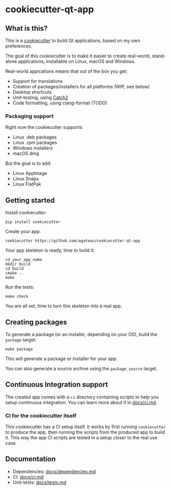 # cookiecutter-qt-app

## What is this?

This is a [cookiecutter][] to build Qt applications, based on my own preferences.

[cookiecutter]: https://github.com/audreyr/cookiecutter

The goal of this cookiecutter is to make it easier to create real-world, stand-alone applications, installable on Linux, macOS and Windows.

Real-world appications means that out of the box you get:

- Support for translations
- Creation of packages/installers for all platforms (WIP, see below)
- Desktop shortcuts
- Unit-testing, using [Catch2][]
- Code formatting, using clang-format (TODO)

[Catch2]: https://github.com/catchorg/Catch2

### Packaging support

Right now the cookiecutter supports:

- Linux .deb packages
- Linux .rpm packages
- Windows installers
- macOS dmg

But the goal is to add:

- Linux AppImage
- Linux Snaps
- Linux FlatPak

## Getting started

Install cookiecutter:

```
pip install cookiecutter
```

Create your app:

```
cookiecutter https://github.com/agateau/cookiecutter-qt-app
```

Your app skeleton is ready, time to build it:

```
cd your_app_name
mkdir build
cd build
cmake ..
make
```

Run the tests:

```
make check
```

You are all set, time to turn this skeleton into a real app.

## Creating packages

To generate a package (or an installer, depending on your OS), build the `package` target:

```
make package
```

This will generate a package or installer for your app.

You can also generate a source archive using the `package_source` target.

## Continuous Integration support

The created app comes with a `ci` directory containing scripts to help you setup continuous integration. You can learn more about it in [docs/ci.md](docs/ci.md).

### CI for the cookiecutter itself

This cookiecutter has a CI setup itself. It works by first running `cookiecutter` to produce the app, then running the scripts from the produced app to build it. This way the app CI scripts are tested in a setup closer to the real use case.

## Documentation

- Dependencies: [docs/dependencies.md](docs/dependencies.md)
- CI: [docs/ci.md](docs/ci.md)
- Unit-tests: [docs/tests.md](docs/tests.md)
